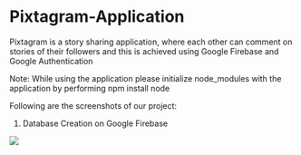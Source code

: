 # Pixtagram-Application
Pixtagram is a story sharing application, where each other can comment on stories of their followers and this is achieved using Google Firebase and Google Authentication

Note: While using the application please initialize node_modules with the application by performing npm install node

Following are the screenshots of our project:

1. Database Creation on Google Firebase

![](https://raw.githubusercontent.com/HusainKagalwala07/Pixtagram-Application/master/database.png)
